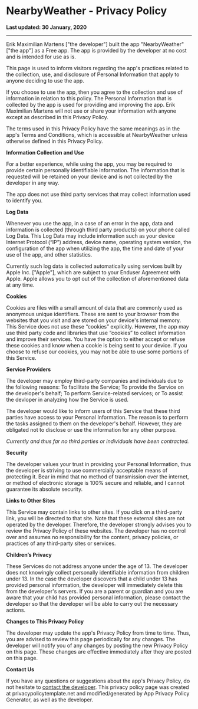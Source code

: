 # NearbyWeather - Privacy Policy

__Last updated: 30 January, 2020__

---

Erik Maximilian Martens ["the developer"] built the app "NearbyWeather" ["the app"] as a Free app. The app is provided by the developer at no cost and is intended for use as is.

This page is used to inform visitors regarding the app's practices related to the collection, use, and disclosure of Personal Information that apply to anyone deciding to use the app.

If you choose to use the app, then you agree to the collection and use of information in relation to this policy. The Personal Information that is collected by the app is used for providing and improving the app. Erik Maximilian Martens will not use or share your information with anyone except as described in this Privacy Policy.

The terms used in this Privacy Policy have the same meanings as in the app's Terms and Conditions, which is accessible at NearbyWeather unless otherwise defined in this Privacy Policy.

__Information Collection and Use__

For a better experience, while using the app, you may be required to provide certain personally identifiable information. The information that is requested will be retained on your device and is not collected by the developer in any way.

The app does not use third party services that may collect information used to identify you.

__Log Data__

Whenever you use the app, in a case of an error in the app, data and information is collected (through third party products) on your phone called Log Data. This Log Data may include information such as your device Internet Protocol (“IP”) address, device name, operating system version, the configuration of the app when utilizing the app, the time and date of your use of the app, and other statistics.

Currently such log data is collected automatically using services built by Apple Inc. ["Apple"], which are subject to your Enduser Agreement with Apple. Apple allows you to opt out of the collection of aforementioned data at any time. 

__Cookies__

Cookies are files with a small amount of data that are commonly used as anonymous unique identifiers. These are sent to your browser from the websites that you visit and are stored on your device's internal memory.
This Service does not use these “cookies” explicitly. However, the app may use third party code and libraries that use “cookies” to collect information and improve their services. You have the option to either accept or refuse these cookies and know when a cookie is being sent to your device. If you choose to refuse our cookies, you may not be able to use some portions of this Service.

__Service Providers__

The developer may employ third-party companies and individuals due to the following reasons:
To facilitate the Service;
To provide the Service on the developer's behalf;
To perform Service-related services; or
To assist the devloper in analyzing how the Service is used.

The developer would like to inform users of this Service that these third parties have access to your Personal Information. The reason is to perform the tasks assigned to them on the developer's behalf. However, they are obligated not to disclose or use the information for any other purpose.

_Currently and thus far no third parties or individuals have been contracted._

__Security__

The developer values your trust in providing your Personal Information, thus the developer is striving to use commercially acceptable means of protecting it. Bear in mind that no method of transmission over the internet, or method of electronic storage is 100% secure and reliable, and I cannot guarantee its absolute security.

__Links to Other Sites__

This Service may contain links to other sites. If you click on a third-party link, you will be directed to that site. Note that these external sites are not operated by the developer. Therefore, the developer strongly advises you to review the Privacy Policy of these websites. The developer has no control over and assumes no responsibility for the content, privacy policies, or practices of any third-party sites or services.

__Children’s Privacy__

These Services do not address anyone under the age of 13. The developer does not knowingly collect personally identifiable information from children under 13. In the case the developer discovers that a child under 13 has provided personal information, the developer will immediately delete this from the developer's servers. If you are a parent or guardian and you are aware that your child has provided personal information, please contact the developer so that the developer will be able to carry out the necessary actions.

__Changes to This Privacy Policy__

The developer may update the app's Privacy Policy from time to time. Thus, you are advised to review this page periodically for any changes. The developer will notify you of any changes by posting the new Privacy Policy on this page. These changes are effective immediately after they are posted on this page.

__Contact Us__

If you have any questions or suggestions about the app's Privacy Policy, do not hesitate to [contact the developer](mailto:erikmartens.developer@gmail.com).
This privacy policy page was created at privacypolicytemplate.net and modified/generated by App Privacy Policy Generator, as well as the developer.